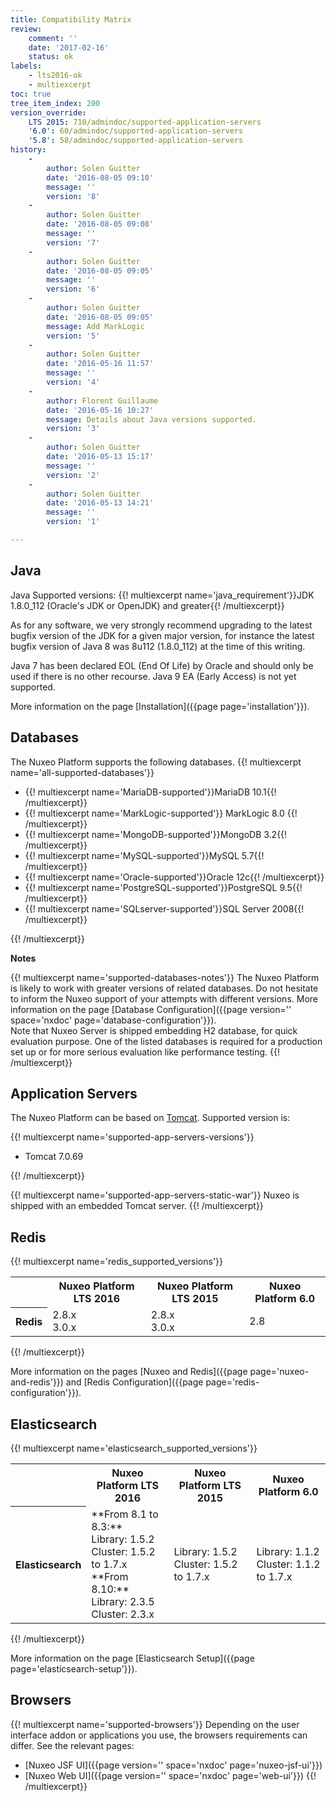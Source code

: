 ```yaml
---
title: Compatibility Matrix
review:
    comment: ''
    date: '2017-02-16'
    status: ok
labels:
    - lts2016-ok
    - multiexcerpt
toc: true
tree_item_index: 200
version_override:
    LTS 2015: 710/admindoc/supported-application-servers
    '6.0': 60/admindoc/supported-application-servers
    '5.8': 58/admindoc/supported-application-servers
history:
    -
        author: Solen Guitter
        date: '2016-08-05 09:10'
        message: ''
        version: '8'
    -
        author: Solen Guitter
        date: '2016-08-05 09:08'
        message: ''
        version: '7'
    -
        author: Solen Guitter
        date: '2016-08-05 09:05'
        message: ''
        version: '6'
    -
        author: Solen Guitter
        date: '2016-08-05 09:05'
        message: Add MarkLogic
        version: '5'
    -
        author: Solen Guitter
        date: '2016-05-16 11:57'
        message: ''
        version: '4'
    -
        author: Florent Guillaume
        date: '2016-05-16 10:27'
        message: Details about Java versions supported.
        version: '3'
    -
        author: Solen Guitter
        date: '2016-05-13 15:17'
        message: ''
        version: '2'
    -
        author: Solen Guitter
        date: '2016-05-13 14:21'
        message: ''
        version: '1'

---
```

## Java

Java Supported versions: {{! multiexcerpt name='java_requirement'}}JDK 1.8.0_112 (Oracle's JDK or OpenJDK) and greater{{! /multiexcerpt}}

As for any software, we very strongly recommend upgrading to the latest bugfix version of the JDK for a given major version, for instance the latest bugfix version of Java 8 was 8u112 (1.8.0_112) at the time of this writing.

Java 7 has been declared EOL (End Of Life) by Oracle and should only be used if there is no other recourse. Java 9 EA (Early Access) is not yet supported.

More information on the page [Installation]({{page page='installation'}}).

## Databases

The Nuxeo Platform supports the following databases.
{{! multiexcerpt name='all-supported-databases'}}
<ul>
<li>{{! multiexcerpt name='MariaDB-supported'}}MariaDB 10.1{{! /multiexcerpt}}</li>
<li>{{! multiexcerpt name='MarkLogic-supported'}} MarkLogic 8.0 {{! /multiexcerpt}}</li>
<li>{{! multiexcerpt name='MongoDB-supported'}}MongoDB 3.2{{! /multiexcerpt}}</li>
<li>{{! multiexcerpt name='MySQL-supported'}}MySQL 5.7{{! /multiexcerpt}}</li>
<li>{{! multiexcerpt name='Oracle-supported'}}Oracle 12c{{! /multiexcerpt}}</li>
<li>{{! multiexcerpt name='PostgreSQL-supported'}}PostgreSQL 9.5{{! /multiexcerpt}}</li>
<li>{{! multiexcerpt name='SQLserver-supported'}}SQL Server 2008{{! /multiexcerpt}}</li>
</ul>
{{! /multiexcerpt}}

**Notes**

{{! multiexcerpt name='supported-databases-notes'}}
The Nuxeo Platform is likely to work with greater versions of related databases. Do not hesitate to inform the Nuxeo support of your attempts with different versions.
More information on the page [Database Configuration]({{page version='' space='nxdoc' page='database-configuration'}}).<br/>
Note that Nuxeo Server is shipped embedding H2 database, for quick evaluation purpose. One of the listed databases is required for a production set up or for more serious evaluation like performance testing.
{{! /multiexcerpt}}

## Application Servers

The Nuxeo Platform can be based on [Tomcat](http://tomcat.apache.org/). Supported version is:

{{! multiexcerpt name='supported-app-servers-versions'}}
<ul>
<li>Tomcat 7.0.69</li>
</ul>
{{! /multiexcerpt}}

{{! multiexcerpt name='supported-app-servers-static-war'}}
Nuxeo is shipped with an embedded Tomcat server.
{{! /multiexcerpt}}


## Redis

{{! multiexcerpt name='redis_supported_versions'}}
<div class="table-scroll">
<table class="hover">
<tbody>
<tr>
<th colspan="1">&nbsp;</th>
<th colspan="1">Nuxeo Platform LTS 2016</th>
<th colspan="1">Nuxeo Platform LTS 2015</th>
<th colspan="1">Nuxeo Platform 6.0</th>
</tr>
<tr>
<th colspan="1">Redis</th>
<td colspan="1">2.8.x <br />
3.0.x</td>
<td colspan="1">2.8.x<br />
3.0.x</td>
<td colspan="1">2.8</td>
</tr>
</tbody>
</table>
</div>
{{! /multiexcerpt}}

More information on the pages [Nuxeo and Redis]({{page page='nuxeo-and-redis'}}) and [Redis Configuration]({{page page='redis-configuration'}}).

## Elasticsearch

{{! multiexcerpt name='elasticsearch_supported_versions'}}
<div class="table-scroll">
<table class="hover">
<tbody>
<tr>
<th colspan="1">&nbsp;</th>
<th colspan="1">Nuxeo Platform LTS 2016</th>
<th colspan="1">Nuxeo Platform LTS 2015</th>
<th colspan="1">Nuxeo Platform 6.0</th>
</tr>
<tr><th colspan="1">Elasticsearch</th>
<td colspan="1">**From 8.1 to 8.3:**<br/>
Library: 1.5.2<br />
Cluster: 1.5.2 to 1.7.x<br/>
**From 8.10:**<br/>
Library: 2.3.5<br />
Cluster: 2.3.x</td>
<td colspan="1">Library: 1.5.2<br />
Cluster: 1.5.2 to 1.7.x</td>
<td colspan="1">Library: 1.1.2<br />
Cluster: 1.1.2 to 1.7.x</td>
</tr>
</tbody>
</table>
</div>{{! /multiexcerpt}}

More information on the page [Elasticsearch Setup]({{page page='elasticsearch-setup'}}).

## Browsers

{{! multiexcerpt name='supported-browsers'}}
Depending on the user interface addon or applications you use, the browsers requirements can differ. See the relevant pages:
- [Nuxeo JSF UI]({{page version='' space='nxdoc' page='nuxeo-jsf-ui'}})
- [Nuxeo Web UI]({{page version='' space='nxdoc' page='web-ui'}})
{{! /multiexcerpt}}
